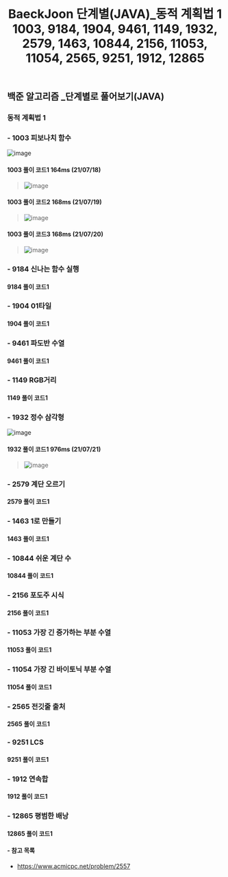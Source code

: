 ﻿---
layout: single
title: "BaeckJoon 단계별(JAVA)_동적 계획법 1 1003, 9184, 1904, 9461, 1149, 1932, 2579, 1463, 10844, 2156, 11053, 11054, 2565, 9251, 1912, 12865"
read_time: true
categories: 
 - BaeckJoon 
tags: 
 - Algorithm
 - BaeckJoon 
last_modified_at: '2021-07-17 23:46:00 +0800'
toc: true
toc_sticky: true
toc_label: 목차
---
## 백준 알고리즘 _단계별로 풀어보기(JAVA)
### 동적 계획법 1
### - 1003 피보나치 함수
![image](https://user-images.githubusercontent.com/66898243/126070705-3546f67a-73e1-42bb-9193-8a344e9cb222.png)

#### 1003 풀이 코드1 164ms (21/07/18)
>  ![image](https://user-images.githubusercontent.com/66898243/126070885-aed15a4e-6b0a-4098-bd8b-309fb13b995f.png)
>  
#### 1003 풀이 코드2 168ms (21/07/19)
>  ![image](https://user-images.githubusercontent.com/66898243/126178033-8376e73d-cf56-4bfa-ac19-ac69c8a601bb.png)

#### 1003 풀이 코드3 168ms (21/07/20)
>  ![image](https://user-images.githubusercontent.com/66898243/126342830-5617eb82-0a43-44d0-86a7-d84c21471fc4.png)


### - 9184 신나는 함수 실행

#### 9184 풀이 코드1 
>
 
### - 1904 01타일

#### 1904 풀이 코드1 
>

### - 9461 파도반 수열

#### 9461 풀이 코드1 
>
 
### - 1149 RGB거리

#### 1149 풀이 코드1 
>
 
### - 1932 정수 삼각형
 ![image](https://user-images.githubusercontent.com/66898243/126501481-4071d570-445e-429e-b3e9-1560b8591f06.png)

#### 1932 풀이 코드1 976ms (21/07/21)
>  ![image](https://user-images.githubusercontent.com/66898243/126506275-4c6368a3-a3ec-477d-bb87-416878f7fd3b.png)
 
### - 2579 계단 오르기

#### 2579 풀이 코드1 
>
 
### - 1463 1로 만들기

#### 1463 풀이 코드1 
>
 
### - 10844 쉬운 계단 수

#### 10844 풀이 코드1 
>
 
### - 2156 포도주 시식

#### 2156 풀이 코드1 
>
 
### - 11053 가장 긴 증가하는 부분 수열

#### 11053 풀이 코드1 
>
 
### - 11054 가장 긴 바이토닉 부분 수열

#### 11054 풀이 코드1 
>
 
### - 2565 전깃줄	출처

#### 2565 풀이 코드1 
>
 
### - 9251 LCS

#### 9251 풀이 코드1 
>
 
### - 1912 연속합

#### 1912 풀이 코드1 
>
 
### - 12865 평범한 배낭

#### 12865 풀이 코드1 
>
 

#### - 참고 목록
- https://www.acmicpc.net/problem/2557
